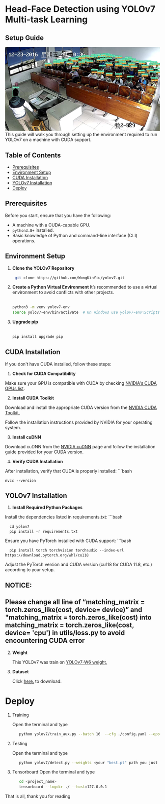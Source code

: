 # Head-Face Detection using YOLOv7 Multi-task Learning
## Setup Guide
![image](Test/PartA_00472.jpg)
This guide will walk you through setting up the environment required to run YOLOv7 on a machine with CUDA support.

## Table of Contents

- [Prerequisites](#prerequisites)
- [Environment Setup](#environment-setup)
- [CUDA Installation](#cuda-installation)
- [YOLOv7 Installation](#yolov7-installation)
- [Deploy](Deploy)

## Prerequisites

Before you start, ensure that you have the following:

- A machine with a CUDA-capable GPU.
- `python3.8+` installed.
- Basic knowledge of Python and command-line interface (CLI) operations.

## Environment Setup

1. **Clone the YOLOv7 Repository**

   ```bash
    git clone https://github.com/WongKinYiu/yolov7.git
   
2. **Create a Python Virtual Environment**
It’s recommended to use a virtual environment to avoid conflicts with other projects.
    ```bash
    
    python3 -m venv yolov7-env
    source yolov7-env/bin/activate  # On Windows use yolov7-env\Scripts\activate

3. **Upgrade pip**
    ```bash

    pip install upgrade pip

## CUDA Installation
If you don't have CUDA installed, follow these steps:

1. **Check for CUDA Compatibility**

Make sure your GPU is compatible with CUDA by checking [NVIDIA's CUDA GPUs list](https://developer.nvidia.com/cuda-gpus).

2. **Install CUDA Toolkit**

Download and install the appropriate CUDA version from the [NVIDIA CUDA Toolkit.](https://developer.nvidia.com/cuda-toolkit)

Follow the installation instructions provided by NVIDIA for your operating system.

3. **Install cuDNN**

Download cuDNN from the [NVIDIA cuDNN](https://developer.nvidia.com/cudnn) page and follow the installation guide provided for your CUDA version.

4. **Verify CUDA Installation**

After installation, verify that CUDA is properly installed:
    ```bash
    
    nvcc --version
## YOLOv7 Installation
1. **Install Required Python Packages**

Install the dependencies listed in requirements.txt:
      ```bash

      cd yolov7
      pip install -r requirements.txt 

Ensure you have PyTorch installed with CUDA support:
      ```bash

      pip install torch torchvision torchaudio --index-url https://download.pytorch.org/whl/cu118
      
Adjust the PyTorch version and CUDA version (cu118 for CUDA 11.8, etc.) according to your setup.

## NOTICE:

## Please change all line of “matching_matrix = torch.zeros_like(cost, device= device)” and "matching_matrix = torch.zeros_like(cost) into matching_matrix = torch.zeros_like(cost, device= 'cpu') in utils/loss.py to avoid encountering CUDA error

2. **Weight**
   
   This YOLOv7 was train on [YOLOv7-W6 weight.](https://github.com/WongKinYiu/yolov7/releases/download/v0.1/yolov7-w6.pt)

3. **Dataset**
   
   Click [here.](https://drive.google.com/file/d/1v5DTTaNgrBMtU60AurbUY72o9okU9jxs/view?usp=drive_link) to download.

# Deploy
1. Training

   Open the terminal and type
   
   ```bash
      python yolov7/train_aux.py --batch 16  --cfg ./config.yaml --epochs 60 --data ./data.yaml --hyp ./hyp.yaml --img 640 --weights 'yolov7-w6.pt' --device 0 --entity 'yolov7' --project <project_name> --name <name>

2. Testing
   
   Open the terminal and type

   ```bash
      python yolov7/detect.py --weights <your "best.pt" path you just train" --conf 0.3 --img 1280 --source scut_headface/images/test/

3. Tensorboard
   Open the terminal and type

   ```bash
      cd <project_name>
      tensorboard --logdir ./ --host=127.0.0.1

That is all, thank you for reading
   


   
         
   





    












